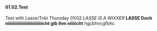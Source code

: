 #### 01.02.Test
Test with Lasse/Tobi Thursday 01/02
*LASSE IS A WIXXER*
__LASSE Doch niiiiiiiiiiiiiiiiiiiiiiiiiiiiicht gib ihm niiiiicht__
hgcbhncgfbhc